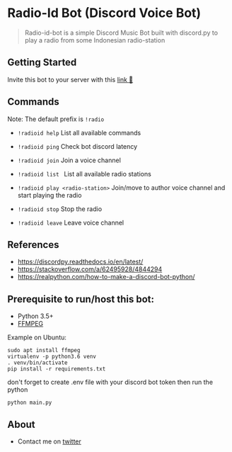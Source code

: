 # Radio-Id Bot (Discord Voice Bot)

> Radio-id-bot is a simple Discord Music Bot built with discord.py to play a radio from some Indonesian radio-station

## Getting Started

Invite this bot to your server with this [link 🔗](https://discord.com/api/oauth2/authorize?client_id=777757482687922198&permissions=8&scope=bot)

## Commands

Note: The default prefix is `!radio`

* `!radioid help`
List all available commands

* `!radioid ping`
Check bot discord latency

* `!radioid join`
Join a voice channel

* `!radioid list `
List all available radio stations

* `!radioid play <radio-station>`
Join/move to author voice channel and start playing the radio

* `!radioid stop`
Stop the radio

* `!radioid leave`
Leave voice channel

## References
* https://discordpy.readthedocs.io/en/latest/
* https://stackoverflow.com/a/62495928/4844294
* https://realpython.com/how-to-make-a-discord-bot-python/

## Prerequisite to run/host this bot:
* Python 3.5+
* [FFMPEG](https://ffmpeg.org/download.html)

Example on Ubuntu:

    sudo apt install ffmpeg
    virtualenv -p python3.6 venv
    . venv/bin/activate
    pip install -r requirements.txt

don't forget to create .env file with your discord bot token then run the python

    python main.py
    
## About

* Contact me on [twitter](https://twitter.com/adifahmii)
